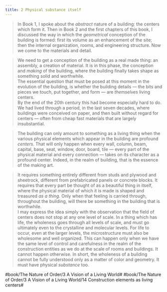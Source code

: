 ```yaml
---
title: 2 Physical substance itself
---
```


> In Book 1, I spoke about the *abstract* nature of a building: the centers which form it. Then in Book 2 and the first chapters of this book, I discussed the way in which the *geometrical* conception of the building is formed: first its volume as an enhancement of the site; then the internal organization, rooms, and engineering structure. Now we come to the materials and detail.  

> We need to get a conception of the building as a real made thing: an assembly, a creation of material. It is in this phase, the conception and *making* of the building, where the building finally takes shape as something solid and worthwhile.  
> The essential question that must be posed at this moment in the evolution of the building, is whether the building details — the bits and pieces we touch, put together, and form — are *themselves* living centers.   
> By the end of the 20th century this had become especially hard to do. We had lived through a period, in the last seven decades, where buildings were conceived on paper, and then built without regard for centers — often from cheap fast materials that are largely insubstantial.  

> The building can only amount to something as a living thing when the various physical elements which appear in the building are profound *centers*. That will only happen when every wall, column, beam, capital, base, seat, window, door, board, tile — every part of the physical material and every connection — takes on its character as a profound center. Indeed, in the realm of building, that is the essence of the making art.  

> It requires something entirely different from studs and plywood and sheetrock, different from prefabricated panels or concrete blocks. It requires that every part be thought of as a beautiful thing in itself, where the physical material of which it is made is shaped and treasured *as a thing*. Only when that feeling is carried through, throughout the building, will there be something in the building that is worthwhile.  
> I may express the idea simply with the observation that the field of centers does not stop at any one level of scale. In a thing which has life, the wholeness goes through all levels of scale, and must go ultimately even to the crystalline and molecular levels. For life to occur, even at the larger levels, the microstructure must also be wholesome and well organized. This can happen only when we have the same level of control and carefulness in the realm of the construction entities as we do at the scale of rooms and buildings. It cannot happen otherwise. In short, the wholeness of a building cannot be fully understood only as a matter of color and geometry. It must have physical *substance* too.  

#book/The Nature of Order/3 A Vision of a Living World# #book/The Nature of Order/3 A Vision of a Living World/14 Construction elements as living centers#